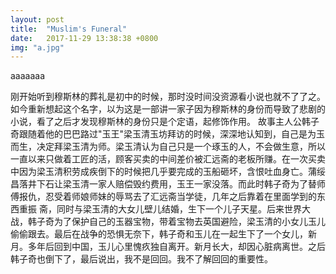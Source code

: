 ```yaml
---
layout: post
title:  "Muslim's Funeral"
date:   2017-11-29 13:38:38 +0800
img: "a.jpg"
---
```


aaaaaaa

刚开始听到穆斯林的葬礼是初中的时候，那时没时间没资源看小说也就不了了之。如今重新想起这个名字，以为这是一部讲一家子因为穆斯林的身份而导致了悲剧的小说，看了之后才发现穆斯林的身份只是个定语，起修饰作用。
故事主人公韩子奇跟随着他的巴巴路过"玉王"梁玉清玉坊拜访的时候，深深地认知到，自己是为玉而生，决定拜梁玉清为师。梁玉清认为自己只是一个琢玉的人，不会做生意，所以一直以来只做着工匠的活，顾客买卖的中间差价被汇远斋的老板所赚。在一次买卖中因为梁玉清积劳成疾倒下的时候把几乎要完成的玉船砸坏，含恨吐血身亡。蒲绥昌落井下石让梁玉清一家人赔偿毁约费用，玉王一家没落。而此时韩子奇为了替师傅报仇，忍受着师娘师妹的辱骂去了汇远斋当学徒，几年之后靠着在里面学到的东西重振   斋，同时与梁玉清的大女儿壁儿结婚，生下一个儿子天星。后来世界大战，韩子奇为了保护自己的玉器宝物，带着宝物去英国避险，梁玉清的小女儿玉儿偷偷跟去。最后在战争的恐惧无奈下，韩子奇和玉儿在一起生下了一个女儿，新月。多年后回到中国，玉儿心里愧疚独自离开。新月长大，却因心脏病离世。之后韩子奇也倒下了，最后说出，我不是回回。我不了解回回的重要性。
